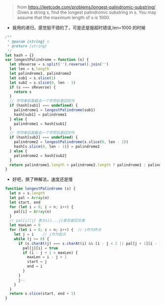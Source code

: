 >from https://leetcode.com/problems/longest-palindromic-substring/
  Given a string s, find the longest palindromic substring in s. You may assume that the maximum length of s is 1000.

* 我用的递归，感觉挺不错的了，可是还是报超时错误,len=1000 的时候
```javascript
/**
 * @param {string} s
 * @return {string}
 */
let hash = {}
var longestPalindrome = function (s) {
  let sReverse = s.split('').reverse().join('')
  let len = s.length
  let palindrome1, palindrome2
  let sub1 = s.slice(1)
  let sub2 = s.slice(0, len - 1)
  if (s === sReverse) {
    return s
  }
  // 字符串前面截去一个字符后是回文吗
  if (hash[sub1] === undefined) {
    palindrome1 = longestPalindrome(sub1)
    hash[sub1] = palindrome1
  } else {
    palindrome1 = hash[sub1]
  }
  // 字符串后面截去一个字符后是回文吗
  if (hash[sub2] === undefined) {
    palindrome2 = longestPalindrome(s.slice(0, len - 1))
    hash[s.slice(0, len - 1)] = palindrome2
  } else {
    palindrome2 = hash[sub2]
  }
  return palindrome1.length > palindrome2.length ? palindrome1 : palindrome2
}
```
* 好吧，换了种解法，速度还是慢
```javascript
function longestPalindrome (s) {
  let n = s.length
  let pal = Array(n)
  let start, end
  for (let i = 0; i < n; i++) {
    pal[i] = Array(n)
  }
  // pal[i][j] 表示s[i...j]是否是回文串
  let maxLen = 0
  for (let i = 0; i < n; i++) {  // i作为终点
    let j = i    // j作为起点
    while (j >= 0) {
      if (s.charAt(j) === s.charAt(i) && (i - j < 2 || pal[j + 1][i - 1])) {
        pal[j][i] = true
        if (i - j + 1 > maxLen) {
          maxLen = i - j + 1
          start = j
          end = i
        }
      }
      j--
    }
  }
  return s.slice(start, end + 1)
}
```